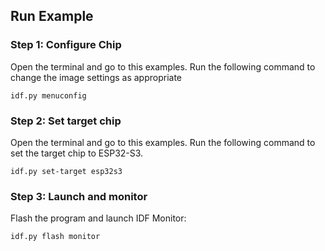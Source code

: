 ## Run Example

### Step 1: Configure Chip

Open the terminal and go to this examples. Run the following command to change the image settings as appropriate

```shell
idf.py menuconfig
```


### Step 2: Set target chip

Open the terminal and go to this examples. Run the following command to set the target chip to ESP32-S3.

```shell
idf.py set-target esp32s3
```

### Step 3: Launch and monitor

Flash the program and launch IDF Monitor:

```shell
idf.py flash monitor
```
